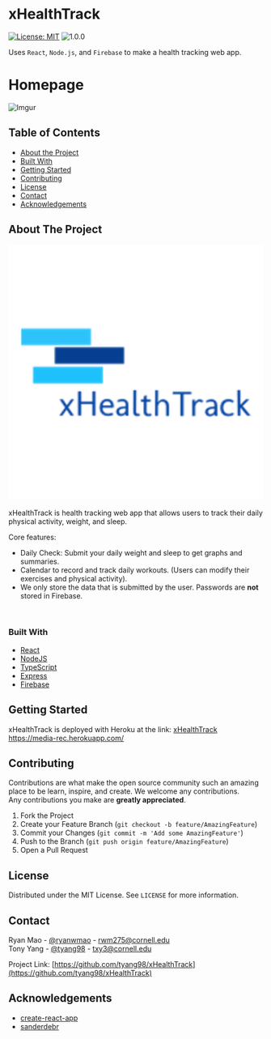 # xHealthTrack
[![License: MIT](https://img.shields.io/badge/License-MIT-blue.svg)](https://opensource.org/licenses/MIT)
![1.0.0](https://img.shields.io/badge/version-1.0.0-blue.svg)

Uses `React`, `Node.js`, and `Firebase` to make a health tracking web app. 

# Homepage
![Imgur](https://i.imgur.com/ibYiLKm.png)

<!-- TABLE OF CONTENTS -->
## Table of Contents

* [About the Project](#about-the-project)
* [Built With](#built-with)
* [Getting Started](#getting-started)
* [Contributing](#contributing)
* [License](#license)
* [Contact](#contact)
* [Acknowledgements](#acknowledgements)



<!-- ABOUT THE PROJECT -->
## About The Project

 <img src="./frontend/src/images/logo.png" alt="Logo" width="1000">

xHealthTrack is health tracking web app that allows users to track their daily physical activity, weight, and sleep.

Core features:
* Daily Check: Submit your daily weight and sleep to get graphs and summaries.
* Calendar to record and track daily workouts. (Users can modify their exercises and physical activity).
* We only store the data that is submitted by the user. Passwords are **not** stored in Firebase.

<br />

### Built With
* [React](https://reactjs.org/)
* [NodeJS](https://nodejs.org/en/)
* [TypeScript](https://www.typescriptlang.org/)
* [Express](https://expressjs.com/)
* [Firebase](https://firebase.google.com/)

<!-- GETTING STARTED -->
## Getting Started

xHealthTrack is deployed with Heroku at the link:
[xHealthTrack](https://media-rec.herokuapp.com/) <br />
https://media-rec.herokuapp.com/


<!-- CONTRIBUTING -->
## Contributing

Contributions are what make the open source community such an amazing place to be learn, inspire, and create. We welcome any contributions. <br/> 
Any contributions you make are **greatly appreciated**.

1. Fork the Project
2. Create your Feature Branch (`git checkout -b feature/AmazingFeature`)
3. Commit your Changes (`git commit -m 'Add some AmazingFeature'`)
4. Push to the Branch (`git push origin feature/AmazingFeature`)
5. Open a Pull Request

<!-- LICENSE -->
## License

Distributed under the MIT License. See `LICENSE` for more information.

<!-- CONTACT -->
## Contact

Ryan Mao - [@ryanwmao](https://github.com/ryanwmao) - rwm275@cornell.edu <br/>
Tony Yang - [@tyang98](https://github.com/tyang98) - txy3@cornell.edu

Project Link: [https://github.com/tyang98/xHealthTrack](https://github.com/tyang98/xHealthTrack)



<!-- ACKNOWLEDGEMENTS -->
## Acknowledgements
* [create-react-app](https://reactjs.org/docs/create-a-new-react-app.html)
* [sanderdebr](https://dev.to/sanderdebr)



